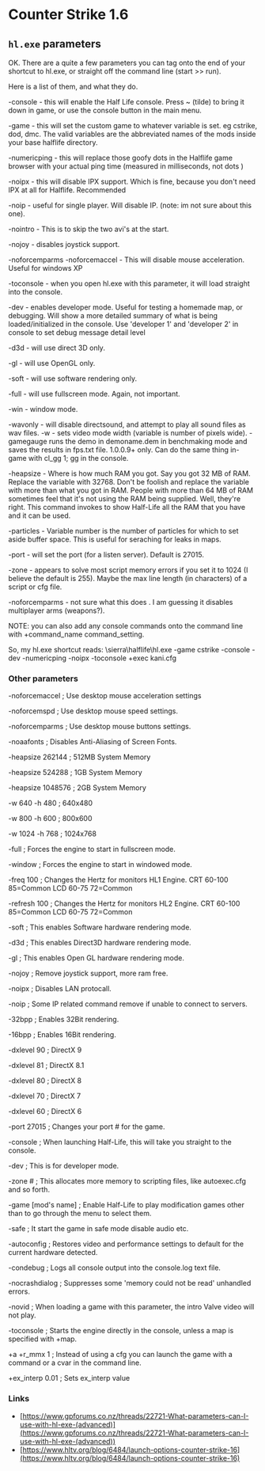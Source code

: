 # Counter Strike 1.6

## `hl.exe` parameters

OK. There are a quite a few parameters you can tag onto the end of your shortcut to hl.exe, or straight off the command line (start >> run).

Here is a list of them, and what they do.

-console - this will enable the Half Life console. Press ~ (tilde) to bring it down in game, or use the console button in the main menu.

-game <variable> - this will set the custom game to whatever variable is set. eg cstrike, dod, dmc. The valid variables are the abbreviated names of the mods inside your base halflife directory.

-numericping - this will replace those goofy dots in the Halflife game browser with your actual ping time (measured in milliseconds, not dots  )

-noipx - this will disable IPX support. Which is fine, because you don't need IPX at all for Halflife. Recommended 

-noip - useful for single player. Will disable IP. (note: im not sure about this one).

-nointro - This is to skip the two avi's at the start.

-nojoy - disables joystick support.

-noforcemparms 
-noforcemaccel - This will disable mouse acceleration. Useful for windows XP 

-toconsole - when you open hl.exe with this parameter, it will load straight into the console.

-dev - enables developer mode. Useful for testing a homemade map, or debugging. Will show a more detailed summary of what is being loaded/initialized in the console. Use 'developer 1' and 'developer 2' in console to set debug message detail level 

-d3d - will use direct 3D only.

-gl - will use OpenGL only.

-soft - will use software rendering only.

-full - will use fullscreen mode. Again, not important.

-win - window mode.

-wavonly - will disable directsound, and attempt to play all sound files as wav files.
-w <variable> - sets video mode width (variable is number of pixels wide).
-gamegauge runs the demo in demoname.dem in benchmaking mode and saves the results in fps.txt file. 1.0.0.9+ only. Can do the same thing in-game with cl_gg 1; gg in the console. 

-heapsize <variable> - Where <variable> is how much RAM you got. Say you got 32 MB of RAM. Replace the variable with 32768. Don't be foolish and replace the variable with more than what you got in RAM. People with more than 64 MB of RAM sometimes feel that it's not using the RAM being supplied. Well, they're right. This command invokes to show Half-Life all the RAM that you have and it can be used.

-particles <variable> - Variable number is the number of particles for which to set aside buffer space. This is useful for seraching for leaks in maps. 

-port <variable> - will set the port (for a listen server). Default is 27015.

-zone <variable> - appears to solve most script memory errors if you set it to 1024 (I believe the default is 255). Maybe the max line length (in characters) of a script or cfg file.

-noforcemparms - not sure what this does . I am guessing it disables multiplayer arms (weapons?).

NOTE: you can also add any console commands onto the command line with +command_name command_setting.

So, my hl.exe shortcut reads: 
\sierra\halflife\hl.exe -game cstrike -console -dev -numericping -noipx -toconsole +exec kani.cfg

### Other parameters
-noforcemaccel ; Use desktop mouse acceleration settings

-noforcemspd ; Use desktop mouse speed settings.

-noforcemparms ; Use desktop mouse buttons settings.

-noaafonts ; Disables Anti-Aliasing of Screen Fonts.

-heapsize 262144 ; 512MB System Memory

-heapsize 524288 ; 1GB System Memory

-heapsize 1048576 ; 2GB System Memory

-w 640 -h 480 ; 640x480

-w 800 -h 600 ; 800x600

-w 1024 -h 768 ; 1024x768

-full ; Forces the engine to start in fullscreen mode.

-window ; Forces the engine to start in windowed mode.

-freq 100 ; Changes the Hertz for monitors HL1 Engine. CRT 60-100 85=Common LCD 60-75 72=Common

-refresh 100 ; Changes the Hertz for monitors HL2 Engine. CRT 60-100 85=Common LCD 60-75 72=Common

-soft ; This enables Software hardware rendering mode.

-d3d ; This enables Direct3D hardware rendering mode.

-gl ; This enables Open GL hardware rendering mode.

-nojoy ; Remove joystick support, more ram free.

-noipx ; Disables LAN protocall.

-noip ; Some IP related command remove if unable to connect to servers.

-32bpp ; Enables 32Bit rendering.

-16bpp ; Enables 16Bit rendering.

-dxlevel 90 ; DirectX 9

-dxlevel 81 ; DirectX 8.1

-dxlevel 80 ; DirectX 8

-dxlevel 70 ; DirectX 7

-dxlevel 60 ; DirectX 6

-port 27015 ; Changes your port # for the game.

-console ; When launching Half-Life, this will take you straight to the console.

-dev ; This is for developer mode.

-zone # ; This allocates more memory to scripting files, like autoexec.cfg and so forth.

-game [mod\'s name] ; Enable Half-Life to play modification games other than to go through the menu to select them.

-safe ; It start the game in safe mode disable audio etc.

-autoconfig ; Restores video and performance settings to default for the current hardware detected.

-condebug ; Logs all console output into the console.log text file.

-nocrashdialog ; Suppresses some \'memory could not be read\' unhandled errors.

-novid ; When loading a game with this parameter, the intro Valve video will not play.

-toconsole ; Starts the engine directly in the console, unless a map is specified with +map.

+a +r_mmx 1 ; Instead of using a cfg you can launch the game with a command or a cvar in the command line.

+ex_interp 0.01 ; Sets ex_interp value


### Links
* [https://www.gpforums.co.nz/threads/22721-What-parameters-can-I-use-with-hl-exe-(advanced)](https://www.gpforums.co.nz/threads/22721-What-parameters-can-I-use-with-hl-exe-(advanced))
* [https://www.hltv.org/blog/6484/launch-options-counter-strike-16](https://www.hltv.org/blog/6484/launch-options-counter-strike-16)